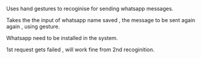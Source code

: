 Uses hand gestures to recoginise for sending whatsapp messages.

Takes the the input of whatsapp name saved , the message to be sent again again , using gesture.

Whatsapp need to be installed in the system.

1st request gets failed , will work fine from 2nd recoginition.
